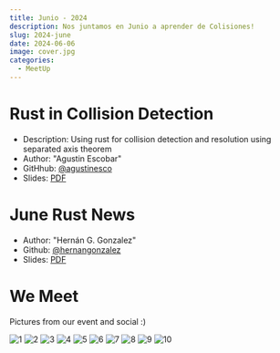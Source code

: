 ```yaml
---
title: Junio - 2024
description: Nos juntamos en Junio a aprender de Colisiones!
slug: 2024-june
date: 2024-06-06
image: cover.jpg
categories:
  - MeetUp
---
```


# Rust in Collision Detection
- Description: Using rust for collision detection and resolution using separated axis theorem
- Author: "Agustin Escobar"
- GitHhub: [@agustinesco](https://github.com/agustinesco)
- Slides: [PDF](collisions.pdf)

# June Rust News
 - Author: "Hernán G. Gonzalez"
 - Github: [@hernangonzalez](https://github.com/hernangonzalez)
 - Slides: [PDF](udpates-24-06.pdf)

# We Meet
Pictures from our event and social :) 

![1](1.jpeg) ![2](2.jpeg) ![3](3.jpeg) 
![4](4.jpeg) ![5](5.jpeg) ![6](6.jpeg) 
![7](7.jpeg) ![8](8.jpeg) ![9](9.jpeg) 
![10](10.jpeg)
